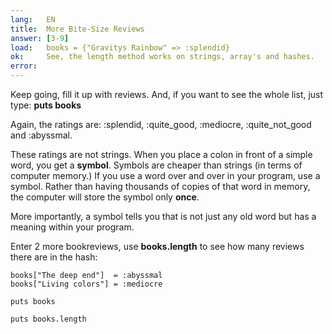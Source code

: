 ```yaml
---
lang:   EN
title:  More Bite-Size Reviews
answer: [3-9]
load:   books = {"Gravitys Rainbow" => :splendid}
ok:     See, the length method works on strings, array's and hashes.
error:
---
```


Keep going, fill it up with reviews. And, if you want to see the whole list, just type: __puts books__

Again, the ratings are: :splendid, :quite\_good, :mediocre, :quite\_not\_good and :abyssmal.

These ratings are not strings. When you place a colon in front of a simple word, you get a __symbol__.
Symbols are cheaper than strings (in terms of computer memory.) If you use a word over and over in your program,
use a symbol. Rather than having thousands of copies of that word in memory, the computer will store the symbol only
__once__.

More importantly, a symbol tells you that is not just any old word but has a meaning within your program.

Enter 2 more bookreviews, use __books.length__ to see how many reviews there are in the hash:

    books["The deep end"]  = :abyssmal
    books["Living colors"] = :mediocre
    
    puts books
    
    puts books.length
